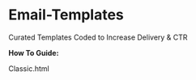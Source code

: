 # Email-Templates
Curated Templates Coded to Increase Delivery &amp; CTR

<strong>How To Guide:</strong><br/>

Classic.html
